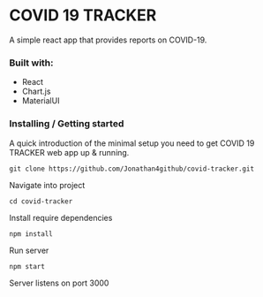 # COVID 19 TRACKER

A simple react app that provides reports on COVID-19.

### Built with:

- React
- Chart.js
- MaterialUI

### Installing / Getting started

A quick introduction of the minimal setup you need to get COVID 19 TRACKER web app up &
running.

`git clone https://github.com/Jonathan4github/covid-tracker.git`

Navigate into project

`cd covid-tracker`

Install require dependencies

`npm install`

Run server

`npm start`

Server listens on port 3000
